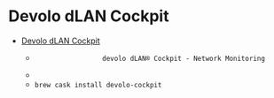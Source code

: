 # Devolo dLAN Cockpit
- [Devolo dLAN Cockpit](https://www.devolo.com/internet-in-any-room/devolo-cockpit)
  -                      devolo dLAN® Cockpit - Network Monitoring                
  - 
  - `brew cask install devolo-cockpit`

